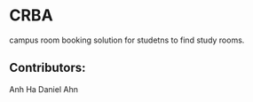 # CRBA
campus room booking solution for studetns to find study rooms.

## Contributors:
Anh Ha
Daniel Ahn
